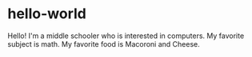 # hello-world

 Hello! 
 I'm a middle schooler who is interested in computers.
 My favorite subject is math.
 My favorite food is Macoroni and Cheese.
